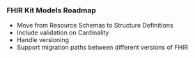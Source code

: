 ### FHIR Kit Models Roadmap

- Move from Resource Schemas to Structure Definitions
- Include validation on Cardinality
- Handle versioning
- Support migration paths between different versions of FHIR
